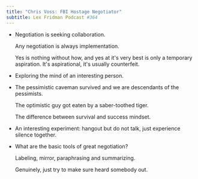 ```yaml
---
title: "Chris Voss: FBI Hostage Negotiator"
subtitle: Lex Fridman Podcast #364
---
```


- Negotiation is seeking collaboration.

  Any negotiation is always implementation.

  Yes is nothing without how, and yes at it's very best is only a
  temporary aspiration.  It's aspirational, it's usually counterfeit.

- Exploring the mind of an interesting person.

- The pessimistic caveman survived and we are descendants of the
  pessimists.

  The optimistic guy got eaten by a saber-toothed tiger.

  The difference between survival and success mindset.

- An interesting experiment: hangout but do not talk, just experience
  silence together.

- What are the basic tools of great negotiation?

  Labeling, mirror, paraphrasing and summarizing.

  Genuinely, just try to make sure heard somebody out.
